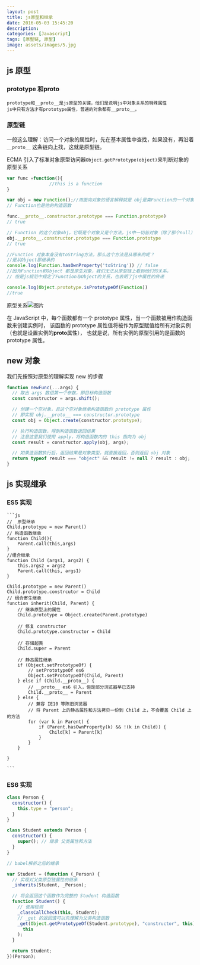 ```yaml
---
layout: post
title: js原型和继承
date: 2016-05-03 15:45:20
description:
categories: [Javascript]
tags: [原型链, 原型]
image: assets/images/5.jpg
---
```


## js 原型

### prototype 和**proto**

    prototype和__proto__是js原型的关键，他们是说明js中对象关系的特殊属性
    js中只有方法才有prototype属性，普通的对象都有__proto__。

### 原型链

一般这么理解：访问一个对象的属性时，先在基本属性中查找，如果没有，再沿着 `__proto__`
这条链向上找，这就是原型链。

ECMA 引入了标准对象原型访问器`Object.getPrototype(object)`来判断对象的原型关系

```js
var func =function(){
                //this is a function
}

var obj = new Function();//用面向对象的语言解释就是 obj是类Function的一个对象，
// Function也是他的构造函数

func.__proto__.constructor.prototype === Function.prototype)
// true

// Function 的这个对象obj，它既是个对象又是个方法，js中一切皆对象（除了那个null）
obj.__proto__.constructor.prototype === Function.prototype
// true

//Function 对象本身没有toString方法，那么这个方法是从哪来的呢？
//是从Object那继承的
console.log(Function.hasOwnProperty('toString')) // false
//因为Function和Object 都是原生对象，我们无法从原型链上看到他们的关系，
// 但是js规范中规定了Function与Object的关系，也表明了js中属性的传递

console.log(Object.prototype.isPrototypeOf(Function))
//true


```

原型关系![图片]({{site.url}}/assets/images/prototype/prototype.png)

在 JavaScript 中，每个函数都有一个 prototype 属性，当一个函数被用作构造函数来创建实例时，
该函数的 prototype 属性值将被作为原型赋值给所有对象实例（也就是设置实例的**proto**属性），
也就是说，所有实例的原型引用的是函数的 prototype 属性。

## new 对象

我们先按照对原型的理解实现 new 的步骤

```js
function newFunc(...args) {
  // 取出 args 数组第一个参数，即目标构造函数
  const constructor = args.shift();

  // 创建一个空对象，且这个空对象继承构造函数的 prototype 属性
  // 即实现 obj.__proto__ === constructor.prototype
  const obj = Object.create(constructor.prototype);

  // 执行构造函数，得到构造函数返回结果
  // 注意这里我们使用 apply，将构造函数内的 this 指向为 obj
  const result = constructor.apply(obj, args);

  // 如果造函数执行后，返回结果是对象类型，就直接返回，否则返回 obj 对象
  return typeof result === "object" && result != null ? result : obj;
}
```

## js 实现继承

### ES5 实现

    ```js
    //  原型继承
    Child.prototype = new Parent()
    // 构造函数继承
    function Child(){
        Parent.call(this,args)
    }
    //组合继承
    function Child (args1, args2) {
        this.args2 = args2
        Parent.call(this, args1)
    }

    Child.prototype = new Parent()
    Child.prototype.constrcutor = Child
    // 组合寄生继承
    function inherit(Child, Parent) {
        // 继承原型上的属性
        Child.prototype = Object.create(Parent.prototype)

        // 修复 constructor
        Child.prototype.constructor = Child

        // 存储超类
        Child.super = Parent

        // 静态属性继承
        if (Object.setPrototypeOf) {
            // setPrototypeOf es6
            Object.setPrototypeOf(Child, Parent)
        } else if (Child.__proto__) {
            // __proto__ es6 引入，但是部分浏览器早已支持
            Child.__proto__ = Parent
        } else {
            // 兼容 IE10 等陈旧浏览器
            // 将 Parent 上的静态属性和方法拷贝一份到 Child 上，不会覆盖 Child 上的方法
            for (var k in Parent) {
                if (Parent.hasOwnProperty(k) && !(k in Child)) {
                    Child[k] = Parent[k]
                }
            }
        }

    }

    ```

### ES6 实现

```js
class Person {
  constructor() {
    this.type = "person";
  }
}

class Student extends Person {
  constructor() {
    super(); // 继承 父类属性和方法
  }
}

// babel解析之后的继承

var Student = (function (_Person) {
  // 实现对父类原型链属性的继承
  _inherits(Student, _Person);

  // 将会返回这个函数作为完整的 Student 构造函数
  function Student() {
    // 使用检测
    _classCallCheck(this, Student);
    // _get 的返回值可以先理解为父类构造函数
    _get(Object.getPrototypeOf(Student.prototype), "constructor", this).call(
      this
    );
  }

  return Student;
})(Person);

```
